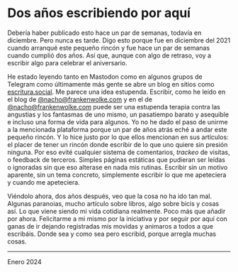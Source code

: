 
# Dos años escribiendo por aquí

Debería haber publicado esto hace un par de semanas, todavía en diciembre. Pero nunca es tarde. Digo esto porque fue en diciembre del 2021 cuando arranqué este pequeño rincón y fue hace un par de semanas cuando cumplió dos años. Así que, aunque con algo de retraso, voy a escribir algo para celebrar el aniversario.

He estado leyendo tanto en Mastodon como en algunos grupos de Telegram como últimamente más gente se abre un blog en sitios como [escritura.social](https://escritura.social/about). Me parece una idea estupenda. Escribir, como he leído en el blog de [@nacho@frankenwolke.com](https://escritura.social/nacho/escribir-como-terapia) y en el de [@nacho@frankenwolke.com](https://escritura.social/doclomieu/escribir-como-terapia-una-replica) puede ser una estupenda terapia contra las angustias y los fantasmas de uno mismo, un pasatiempo barato y asequible e incluso una forma de vida para algunos. Yo no he dado el paso de unirme a la mencionada plataforma porque un par de años atrás eché a andar este pequeño rincón. Y lo hice justo por lo que ellos mencionan en sus artículos: el placer de tener un rincón donde escribir de lo que uno quiere sin presión ninguna. Por eso evité cualquier sistema de comentarios, *trackeo* de visitas, o feedback de terceros. Simples páginas estáticas que pudieran ser leídas o ignoradas sin que eso alterase en nada mis rutinas. Escribir sin un motivo aparente, sin un tema concreto, simplemente escribir lo que me apeteciera y cuando me apeteciera. 

Viéndolo ahora, dos años después, veo que la cosa no ha ido tan mal. Algunas paranoias, mucho artículo sobre libros, algo sobre bicis y cosas así. Lo que viene siendo mi vida cotidiana realmente. Poco más que añadir por ahora. Felicitarme a mi mismo por la iniciativa y por seguir por aquí con ganas de ir dejando registradas mis movidas y animaros a todos a que escribáis. Donde sea y como sea pero escribid, porque arregla muchas cosas.



---

Enero 2024
